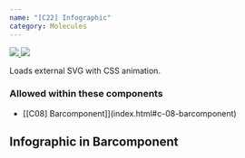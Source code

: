 ```yaml
---
name: "[C22] Infographic"
category: Molecules
---
```


<a href="https://www.figma.com/file/YGsJLbagR6pXmnuZ7pPHsE/AEM-Content?node-id=4657%3A26606" target="_blank" class="dvag-lsg-figma-link" title="Show on Figma">
  <img src="../resources/lsg/figma-logo.svg" class="dvag-lsg-figma-link__icon" />
</a>

<a href="https://confluence.diva-e.com/display/DVW/%5BC22%5D+-+Infografik" target="_blank" class="dvag-lsg-confluence-link" title="Show on Confluence">
  <img src="../resources/lsg/confluence-logo.svg" class="dvag-lsg-confluence-link__icon" />
</a>

Loads external SVG with CSS animation.

### Allowed within these components
* [[C08] Barcomponent]](index.html#c-08-barcomponent)

## Infographic in Barcomponent
```dvag-m-c-22-infographic:demo/c22-infographic.html
```
